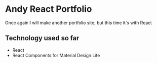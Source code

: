 # Andy React Portfolio
Once again I will make another portfolio site, but this time it's with React

## Technology used so far
- React
- React Components for Material Design Lite

